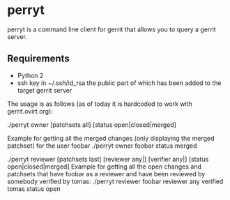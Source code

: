 perryt
======

perryt is a command line client for gerrit that allows you to query a gerrit server.

## Requirements
- Python 2
- ssh key in ~/.ssh/id_rsa the public part of which has been added to the target gerrit server

The usage is as follows (as of today it is hardcoded to work with gerrit.ovirt.org):

./perryt owner <owner name> [patchsets all] [status open|closed|merged]

Example for getting all the merged changes (only displaying the merged patchset) for the user foobar
./perryt owner foobar status merged

./perryt reviewer <reviewer name> [patchsets last] [reviewer any|<reviewer name>] [verifier any|<verifier name>] [status open|closed|merged]
Example for getting all the open changes and patchsets that have foobar as a reviewer and have been reviewed by somebody verified by tomas:
./perryt reviewer foobar reviewer any verified tomas status open
